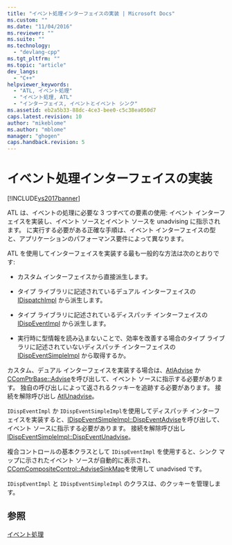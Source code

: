 ```yaml
---
title: "イベント処理インターフェイスの実装 | Microsoft Docs"
ms.custom: ""
ms.date: "11/04/2016"
ms.reviewer: ""
ms.suite: ""
ms.technology: 
  - "devlang-cpp"
ms.tgt_pltfrm: ""
ms.topic: "article"
dev_langs: 
  - "C++"
helpviewer_keywords: 
  - "ATL, イベント処理"
  - "イベント処理, ATL"
  - "インターフェイス, イベントとイベント シンク"
ms.assetid: eb2a5b33-88dc-4ce3-bee0-c5c38ea050d7
caps.latest.revision: 10
author: "mikeblome"
ms.author: "mblome"
manager: "ghogen"
caps.handback.revision: 5
---
```

# イベント処理インターフェイスの実装
[!INCLUDE[vs2017banner](../assembler/inline/includes/vs2017banner.md)]

ATL は、イベントの処理に必要な 3 つすべての要素の使用: イベント インターフェイスを実装し、イベント ソースとイベント ソースを unadvising に指示されます。  に実行する必要がある正確な手順は、イベント インターフェイスの型と、アプリケーションのパフォーマンス要件によって異なります。  
  
 ATL を使用してインターフェイスを実装する最も一般的な方法は次のとおりです:  
  
-   カスタム インターフェイスから直接派生します。  
  
-   タイプ ライブラリに記述されているデュアル インターフェイスの [IDispatchImpl](../atl/reference/idispatchimpl-class.md) から派生します。  
  
-   タイプ ライブラリに記述されているディスパッチ インターフェイスの [IDispEventImpl](../atl/reference/idispeventimpl-class.md) から派生します。  
  
-   実行時に型情報を読み込まないことで、効率を改善する場合のタイプ ライブラリに記述されていないディスパッチ インターフェイスの [IDispEventSimpleImpl](../atl/reference/idispeventsimpleimpl-class.md) から取得するか。  
  
 カスタム、デュアル インターフェイスを実装する場合は、[AtlAdvise](../Topic/AtlAdvise.md) か [CComPtrBase::Advise](../Topic/CComPtrBase::Advise.md)を呼び出して、イベント ソースに指示する必要があります。  独自の呼び出しによって返されるクッキーを追跡する必要があります。  接続を解除呼び出し [AtlUnadvise](../Topic/AtlUnadvise.md)。  
  
 `IDispEventImpl` か `IDispEventSimpleImpl`を使用してディスパッチ インターフェイスを実装すると、[IDispEventSimpleImpl::DispEventAdvise](../Topic/IDispEventSimpleImpl::DispEventAdvise.md)を呼び出して、イベント ソースに指示する必要があります。  接続を解除呼び出し [IDispEventSimpleImpl::DispEventUnadvise](../Topic/IDispEventSimpleImpl::DispEventUnadvise.md)。  
  
 複合コントロールの基本クラスとして `IDispEventImpl` を使用すると、シンク マップに示されたイベント ソースが自動的に表示され、[CComCompositeControl::AdviseSinkMap](../Topic/CComCompositeControl::AdviseSinkMap.md)を使用して unadvised です。  
  
 `IDispEventImpl` と `IDispEventSimpleImpl` のクラスは、のクッキーを管理します。  
  
## 参照  
 [イベント処理](../Topic/Event%20Handling%20and%20ATL.md)